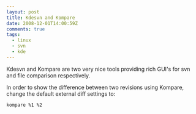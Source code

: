 ```yaml
---
layout: post
title: Kdesvn and Kompare
date: 2008-12-01T14:00:59Z
comments: true
tags:
  - linux
  - svn
  - kde
---
```


Kdesvn and Kompare are two very nice tools providing rich GUI's for svn and file comparison respectively.

In order to show the difference between two revisions using Kompare, change the default external diff settings to:

`kompare %1 %2`
